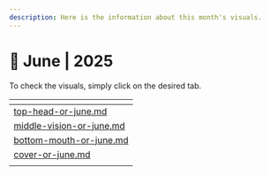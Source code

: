 ```yaml
---
description: Here is the information about this month's visuals.
---
```


# 🔮 June | 2025

To check the visuals, simply click on the desired tab.

<table><thead><tr><th data-type="content-ref"></th></tr></thead><tbody><tr><td><a href="top-head-or-june.md">top-head-or-june.md</a></td></tr><tr><td><a href="middle-vision-or-june.md">middle-vision-or-june.md</a></td></tr><tr><td><a href="bottom-mouth-or-june.md">bottom-mouth-or-june.md</a></td></tr><tr><td><a href="cover-or-june.md">cover-or-june.md</a></td></tr><tr><td></td></tr></tbody></table>
